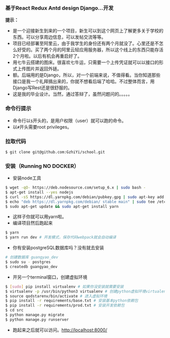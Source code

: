 ### 基于React Redux Antd design Django...开发
**提示：**
- 是一个迎接新生到来的一个项目，新生可以到这个网页上了解更多关于学校的东西。可以分享周边信息，可以发帖交流等等。
- 项目已经部署至阿里云，由于我学生的身份还有两个月就没了。心里还是不怎么好受的。买了两个月的阿里云轻应用服务器，所以这个线上的东西只能存活2个月啦。以后有机会再重启好了。
- 用七牛云搭建的图床。很喜欢七牛运，只需要一个上传凭证就可以以接口的形式上传图片并返回外链。
- 额。后端用的是Django，所以，对一个前端来说，不值得看。当你知道那些接口是我一个礼拜搞出来的，你就不想看后端了哈哈。不过整体而言，用Django写Rest还是很舒服的。
- 这是我的毕业设计。当然，通过答辩了，虽然问题问的。。。。。

### 命令行提示
- 命令行以`$`开头的，是用户权限（user）就可以跑的命令。
- 以`#`开头需要root privileges。

### 拉取代码
```bash
$ git clone git@github.com:GzhiYi/school.git
```

### 安装（Running NO DOCKER）
- 安装node工具
```bash
$ wget -qO- https://deb.nodesource.com/setup_6.x | sudo bash -
$ apt-get install --yes nodejs
$ curl -sS https://dl.yarnpkg.com/debian/pubkey.gpg | sudo apt-key add -
$ echo "deb https://dl.yarnpkg.com/debian/ stable main" | sudo tee /etc/apt/sources.
$ sudo apt-get update && sudo apt-get install yarn
```
- 这样子你就可以用yarn啦。
- 编译项目然后跑起来
```bash
$ yarn
$ yarn run dev # 开发模式，保存代码webpack就会自动编译
```
- 你有安装postgreSQL数据库吗？没有就去安装
```bash
# 创建数据库 guangyao_dev
$ sudo su - postgres
$ createdb guangyao_dev
```
- 开另一个terminal窗口，创建虚拟环境
```bash
$ [sudo] pip install virtualenv # 如果你没安装就需要安装
$ virtualenv -p /usr/bin/python3 virtualenv # 创建python虚拟环境virtualenv
$ source qodstarenv/bin/activate # 进入虚拟环境
$ pip install -r requirements/base.txt # 安装基本python依赖包
$ pip install -r requirements/prod.txt # 安装开发依赖包
$ cd src
$ python manage.py migrate
$ python manage.py runserver
```
- 跑起来之后就可以访问。[http://localhost:8000/](http://localhost:8000/)
